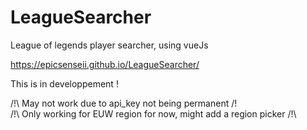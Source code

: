 # LeagueSearcher
League of legends player searcher, using vueJs

https://epicsenseii.github.io/LeagueSearcher/

This is in developpement !

/!\ May not work due to api_key not being permanent /!\
/!\ Only working for EUW region for now, might add a region picker /!\

